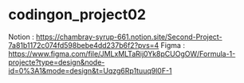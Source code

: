 # codingon_project02

Notion : https://chambray-syrup-661.notion.site/Second-Project-7a81b1172c074fd598bebe4dd237b6f2?pvs=4
Figma : https://www.figma.com/file/JMLxMLTaRij0Yk8pCUOgOW/Formula-1-projecte?type=design&node-id=0%3A1&mode=design&t=Uqzg6Rp1tuuq9l0F-1